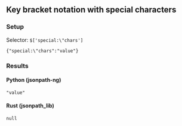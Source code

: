 ## Key bracket notation with special characters

### Setup
Selector: `$['special:\"chars']`

    {"special:\"chars":"value"}

### Results
#### Python (jsonpath-ng)

    "value"

#### Rust (jsonpath_lib)

    null

